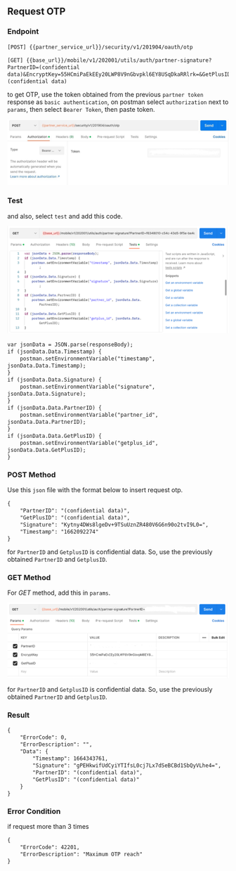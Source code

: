## Request OTP

### Endpoint
````
[POST] {{partner_service_url}}/security/v1/201904/oauth/otp 
````
````
[GET] {{base_url}}/mobile/v1/202001/utils/auth/partner-signature?PartnerID=(confidential data)&EncryptKey=55HCmiPaEkEEy20LWP8V9nGbvpkl6EY8USqDkaRRlrk=&GetPlusID=(confidential data)
````
to get OTP, use the token obtained from the previous ``partner token`` response as ``basic authentication``, on postman select ``authorization`` next to ``params``, then select ``Bearer Token``, then paste token.

![basic_auth_getplus](img/basic_auth_getplus.png)

### Test 
and also, select ``test`` and add this code.

![basic_auth_getplus](img/testrequestotp.png)

````
var jsonData = JSON.parse(responseBody);
if (jsonData.Data.Timestamp) {
    postman.setEnvironmentVariable("timestamp", jsonData.Data.Timestamp);
}
if (jsonData.Data.Signature) {
    postman.setEnvironmentVariable("signature", jsonData.Data.Signature);
}
if (jsonData.Data.PartnerID) {
    postman.setEnvironmentVariable("partner_id", jsonData.Data.PartnerID);
}
if (jsonData.Data.GetPlusID) {
    postman.setEnvironmentVariable("getplus_id", jsonData.Data.GetPlusID);
}
````

### POST Method
Use this ``json`` file with the format below to insert request otp.
````
{
    "PartnerID": "(confidential data)",
    "GetPlusID": "(confidential data)",
    "Signature": "Kytny4DWs8lgeDv+9TSuUznZR480V6G6n90o2tvI9L0=",
    "Timestamp": "1662092274"
}
````
for `PartnerID` and `GetplusID` is confidential data. So, use the previously obtained `PartnerID` and `GetplusID`. 

### GET Method
For *GET*  method, add this in ``params``.

![requestotp_getplus](img/getrequestotp.png)

for `PartnerID` and `GetplusID` is confidential data. So, use the previously obtained `PartnerID` and `GetplusID`.

### Result
````
{
    "ErrorCode": 0,
    "ErrorDescription": "",
    "Data": {
        "Timestamp": 1664343761,
        "Signature": "gPEHkwifUdCyiYTIfsL0cj7Lx7dSeBCBd1SbQyVLhe4=",
        "PartnerID": "(confidential data)",
        "GetPlusID": "(confidential data)"
    }
}
````
### Error Condition
if request more than 3 times
````
{
    "ErrorCode": 42201,
    "ErrorDescription": "Maximum OTP reach"
}
````
